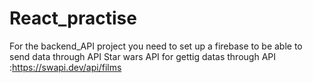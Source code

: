 # React_practise

For the backend_API project you need to set up a firebase to be able to send data through API
Star wars API for gettig datas through API :https://swapi.dev/api/films